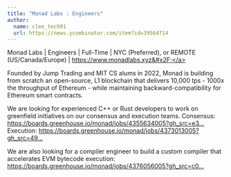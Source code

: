```yaml
---
title: "Monad Labs : Engineers"
author:
  name: clee_tech01
  url: https://news.ycombinator.com/item?id=39564714
---
```

Monad Labs | Engineers | Full-Time | NYC (Preferred), or REMOTE (US&#x2F;Canada&#x2F;Europe) | <a href="https:&#x2F;&#x2F;www.monadlabs.xyz&#x2F;" rel="nofollow">https:&#x2F;&#x2F;www.monadlabs.xyz&#x2F;</a>

Founded by Jump Trading and MIT CS alums in 2022, Monad is building from scratch an open-source, L1 blockchain that delivers 10,000 tps - 1000x the throughput of Ethereum - while maintaining backward-compatibility for Ethereum smart contracts.

We are looking for experienced C++ or Rust developers to work on greenfield initiatives on our consensus and execution teams. 
Consensus: <a href="https:&#x2F;&#x2F;boards.greenhouse.io&#x2F;monad&#x2F;jobs&#x2F;4355634005?gh_src=e35327ca5us" rel="nofollow">https:&#x2F;&#x2F;boards.greenhouse.io&#x2F;monad&#x2F;jobs&#x2F;4355634005?gh_src=e3...</a>
Execution: <a href="https:&#x2F;&#x2F;boards.greenhouse.io&#x2F;monad&#x2F;jobs&#x2F;4373013005?gh_src=4970151a5us" rel="nofollow">https:&#x2F;&#x2F;boards.greenhouse.io&#x2F;monad&#x2F;jobs&#x2F;4373013005?gh_src=49...</a>

We are also looking for a compiler engineer to build a custom compiler that accelerates EVM bytecode execution: <a href="https:&#x2F;&#x2F;boards.greenhouse.io&#x2F;monad&#x2F;jobs&#x2F;4376056005?gh_src=c0f1fd895us" rel="nofollow">https:&#x2F;&#x2F;boards.greenhouse.io&#x2F;monad&#x2F;jobs&#x2F;4376056005?gh_src=c0...</a>
